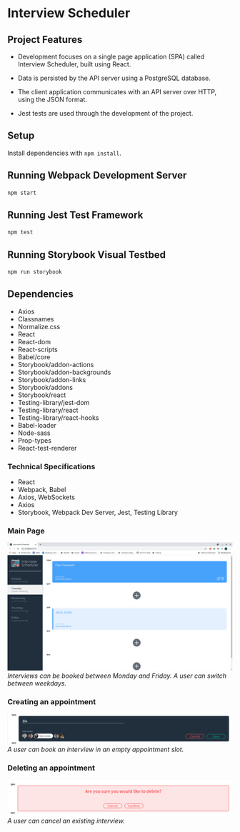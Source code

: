 # Interview Scheduler

## Project Features

- Development focuses on a single page application (SPA) called Interview Scheduler, built using React.

- Data is persisted by the API server using a PostgreSQL database.

- The client application communicates with an API server over HTTP, using the JSON format.

- Jest tests are used through the development of the project.

## Setup

Install dependencies with `npm install`.

## Running Webpack Development Server

```sh
npm start
```

## Running Jest Test Framework

```sh
npm test
```

## Running Storybook Visual Testbed

```sh
npm run storybook
```

## Dependencies

- Axios
- Classnames
- Normalize.css
- React
- React-dom
- React-scripts
- Babel/core
- Storybook/addon-actions
- Storybook/addon-backgrounds
- Storybook/addon-links
- Storybook/addons
- Storybook/react
- Testing-library/jest-dom
- Testing-library/react
- Testing-library/react-hooks
- Babel-loader
- Node-sass
- Prop-types
- React-test-renderer

### Technical Specifications

- React
- Webpack, Babel
- Axios, WebSockets
- Axios
- Storybook, Webpack Dev Server, Jest, Testing Library

### Main Page

!['Main page'](https://github.com/Zio7711/scheduler/blob/master/docs/mainPage.png?raw=true)
_Interviews can be booked between Monday and Friday._
_A user can switch between weekdays._

### Creating an appointment

!['book-new-apt'](https://raw.githubusercontent.com/Zio7711/scheduler/master/docs/Form.png)
_A user can book an interview in an empty appointment slot._

### Deleting an appointment

!['cancel-apt-confirm-delete'](https://github.com/Zio7711/scheduler/blob/master/docs/deletePage.png?raw=true)
_A user can cancel an existing interview._
